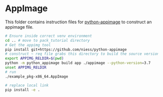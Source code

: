 # AppImage

This folder contains instruction files for [python-appimage](https://github.com/niess/python-appimage/) to construct an appimage file.

```bash
# Ensure inside correct venv environment
cd .. # move to pack_tutorial directory
# Get the appimg tool
pip install git+https://github.com/niess/python-appimage
# construct ~ req file grabs this directory to build the source version of the package
export APPIMG_RELDIR=$(pwd)
python -m python_appimage build app ./appimage --python-version=3.7
unset APPIMG_RELDIR
# run
./example_pkg-x86_64.AppImage

# replace local link 
pip install -e .
```
